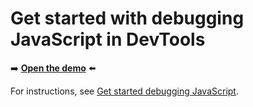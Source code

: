 # Get started with debugging JavaScript in DevTools
<!--
tab-title: __
top-of-page title: __
-->

➡️ **[Open the demo](https://microsoftedge.github.io/Demos/devtools-js-get-started/)** ⬅️

For instructions, see [Get started debugging JavaScript](https://learn.microsoft.com/microsoft-edge/devtools/javascript/).
